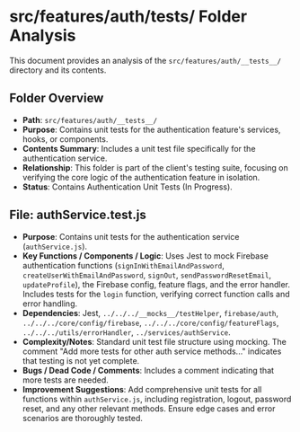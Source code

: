 # src/features/auth/__tests__/ Folder Analysis

This document provides an analysis of the `src/features/auth/__tests__/` directory and its contents.

## Folder Overview
- **Path**: `src/features/auth/__tests__/`
- **Purpose**: Contains unit tests for the authentication feature's services, hooks, or components.
- **Contents Summary**: Includes a unit test file specifically for the authentication service.
- **Relationship**: This folder is part of the client's testing suite, focusing on verifying the core logic of the authentication feature in isolation.
- **Status**: Contains Authentication Unit Tests (In Progress).

## File: authService.test.js
- **Purpose**: Contains unit tests for the authentication service (`authService.js`).
- **Key Functions / Components / Logic**: Uses Jest to mock Firebase authentication functions (`signInWithEmailAndPassword`, `createUserWithEmailAndPassword`, `signOut`, `sendPasswordResetEmail`, `updateProfile`), the Firebase config, feature flags, and the error handler. Includes tests for the `login` function, verifying correct function calls and error handling.
- **Dependencies**: Jest, `../../../__mocks__/testHelper`, `firebase/auth`, `../../../core/config/firebase`, `../../../core/config/featureFlags`, `../../../utils/errorHandler`, `../services/authService`.
- **Complexity/Notes**: Standard unit test file structure using mocking. The comment "Add more tests for other auth service methods..." indicates that testing is not yet complete.
- **Bugs / Dead Code / Comments**: Includes a comment indicating that more tests are needed.
- **Improvement Suggestions**: Add comprehensive unit tests for all functions within `authService.js`, including registration, logout, password reset, and any other relevant methods. Ensure edge cases and error scenarios are thoroughly tested.

